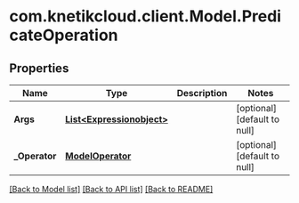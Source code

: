 # com.knetikcloud.client.Model.PredicateOperation
## Properties

Name | Type | Description | Notes
------------ | ------------- | ------------- | -------------
**Args** | [**List&lt;Expressionobject&gt;**](Expressionobject.md) |  | [optional] [default to null]
**_Operator** | [**ModelOperator**](ModelOperator.md) |  | [optional] [default to null]

[[Back to Model list]](../README.md#documentation-for-models) [[Back to API list]](../README.md#documentation-for-api-endpoints) [[Back to README]](../README.md)

